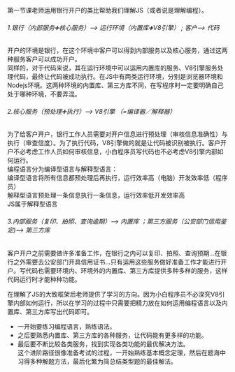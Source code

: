 第一节课老师运用银行开户的类比帮助我们理解JS（或者说是理解编程）。
###### 1.银行（内部服务➕核心服务）—> 运行环境（内置库➕V8引擎） ; 客户—> 代码  
开户的环境是银行，在这个环境中客户可以得到内部服务以及核心服务，通过这两种服务客户可以成功开户。  
同样的，对于代码来说，其在运行环境中可以运用内置库的服务、V8引擎服务处理代码，最终让代码被成功执行。在JS中有两类运行环境，分别是浏览器环境和Nodejs环境。这两种环境的内置库、第三方库不同，在写程序时一定要明确自己处于哪种环境，不要弄混。  


###### 2.核心服务（预处理➕执行）—> V8引擎 （=编译器／解释器）  
为了给客户开户，银行工作人员需要对开户信息进行预处理（审核信息准确性）与执行（审查信度）。为了执行代码，V8引擎做的就是让代码被识别被执行。客户开户不必考虑工作人员如何审核信息，小白程序员写代码也不必考虑V8引擎内部如何运行。  
编程语言分为编译型语言与解释型语言：  
编译型语言将所有信息都预处理后再执行，运行效率高（电脑）开发效率低（程序员）  
解释型语言预处理一条信息执行一条信息，运行效率低开发效率高  
JS属于解释型语言

  
###### 3.内部服务（复印、拍照、查询逾期）—> 内置库 ；第三方服务（公安部门信用鉴定)—> 第三方库  
客户开户之前需要做许多准备工作，在银行之内可以复印、拍照、查询预期…在银行之外需要去公安部门开具信用证书…只有运用这些服务做好准备工作才能进行开户。写代码也需要环境内、环境外的内置库、第三方库提供多种多样的服务，这样代码运行时才能种种功能。  

在理解了JS的大致框架后老师提供了学习的方向。因为小白程序员不必深究V8引擎内部如何运行，所以在学习的过程中只需要把精力放在如何运用编程语言以及内置库、第三方库写出代码即可。  
* 一开始要练习编程语言，熟练语法。  
* 之后要熟悉内置库、第三方库的各种服务，让代码能有更多样的功能。  
* 最后要不断比较各类服务，找到实现各类功能的最优解决方法。  
这个进阶路径很像准备考试的过程，一开始熟练基本概念定理，然后在题海中习得多种解题方法，最后化繁为简总结类型题的最佳解法。


